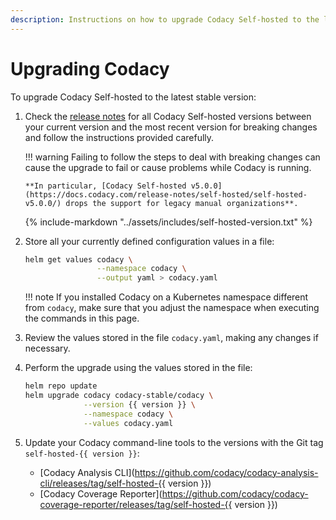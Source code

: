 ```yaml
---
description: Instructions on how to upgrade Codacy Self-hosted to the latest stable version.
---
```


# Upgrading Codacy

To upgrade Codacy Self-hosted to the latest stable version:

1.  Check the [release notes](https://docs.codacy.com/release-notes/) for all Codacy Self-hosted versions between your current version and the most recent version for breaking changes and follow the instructions provided carefully.

    !!! warning
        Failing to follow the steps to deal with breaking changes can cause the upgrade to fail or cause problems while Codacy is running.

        **In particular, [Codacy Self-hosted v5.0.0](https://docs.codacy.com/release-notes/self-hosted/self-hosted-v5.0.0/) drops the support for legacy manual organizations**.

    {%
        include-markdown "../assets/includes/self-hosted-version.txt"
    %}

1.  Store all your currently defined configuration values in a file:

    ```bash
    helm get values codacy \
                    --namespace codacy \
                    --output yaml > codacy.yaml

    ```

    !!! note
        If you installed Codacy on a Kubernetes namespace different from `codacy`, make sure that you adjust the namespace when executing the commands in this page.

1.  Review the values stored in the file `codacy.yaml`, making any changes if necessary.

1.  Perform the upgrade using the values stored in the file:

    ```bash
    helm repo update
    helm upgrade codacy codacy-stable/codacy \
                 --version {{ version }} \
                 --namespace codacy \
                 --values codacy.yaml
    ```

1.  Update your Codacy command-line tools to the versions with the Git tag `self-hosted-{{ version }}`:

    -   [Codacy Analysis CLI](https://github.com/codacy/codacy-analysis-cli/releases/tag/self-hosted-{{ version }})
    -   [Codacy Coverage Reporter](https://github.com/codacy/codacy-coverage-reporter/releases/tag/self-hosted-{{ version }})

